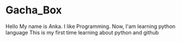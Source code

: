 # Gacha_Box

Hello My name is Anka. I like Programming. Now, I'am learning python language
This is my first time learning about python and github
